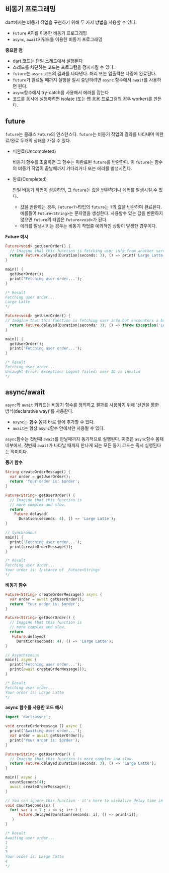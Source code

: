 ## 비동기 프로그래밍

dart에서는 비동기 작업을 구현하기 위해 두 가지 방법을 사용할 수 있다.

- `Future` API를 이용한 비동기 프로그래밍
- `async`, `await`키워드를 이용한 비동기 프로그래밍

**중요한 점**

- dart 코드는 단일 스레드에서 실행된다
- 스레드를 차단하는 코드는 프로그램을 정지시킬 수 있다.
- `future`는 `async` 코드의 결과를 나타낸다. 처리 또는 입출력은 나중에 완료된다.
- `future`가 완료될 때까지 실행을 일시 중단하려면 `async` 함수에서 `await`를 사용하면 된다.
- `async`함수에서 try-catch를 사용해서 에러를 잡는다
- 코드를 동시에 실행하려면 isolate (또는 웹 응용 프로그램의 경우 worker)를 만든다.



## future

`future`는 클래스 `Future`의 인스턴스다. `future`는 비동기 작업의 결과를 나타내며 미완료/완료 두개의 상태를 가질 수 있다.

- 미완료(Uncompleted)

  비동기 함수를 초훌하면 그 함수는 미완료된 `future`를 반환한다. 이 `future`는 함수의 비동기 작업이 끝날때까지 기다리거나 또는 에러를 발생시킨다.

- 완료(Completed)

  만일 비동기 작업이 성공하면, 그 `future`는 값을 반환하거나 에러를 발생시킬 수 있다.

  - 값을 반환하는 경우, `Future<T>`타입의 `future`는 `T`의 값을 반환하며 완료된다. 예를들어 `Future<String>`는 문자열을 생성한다. 사용할수 있는 값을 반환하지 않으면 `future`의 타입은 `Future<void>`가 된다.
  - 에러를 발생시키는 경우는 비동기 작업중 예외적인 상황이 발생한 경우이다.

**Future 예시**

```dart
Future<void> getUserOrder() {
  // Imagine that this function is fetching user info from another service or database
  return Future.delayed(Duration(seconds: 3), () => print('Large Latte'));
}

main() {
  getUserOrder();
  print('Fetching user order...');
}

/* Result
Fetching user order...
Large Latte
*/
```

```dart
Future<void> getUserOrder() {
// Imagine that this function is fetching user info but encounters a bug
  return Future.delayed(Duration(seconds: 3), () => throw Exception('Logout failed: user ID is invalid'));
}

main() {
  getUserOrder();
  print('Fetching user order...');
}

/* Result
Fetching user order...
Uncaught Error: Exception: Logout failed: user ID is invalid
*/
```



## async/await

`async`와 `await` 키워드는 비동기 함수를 정의하고 결과를 사용하기 위해 '선언을 통한 방식(declarative way)'를 사용한다.

- `async`는 함수 몸체 바로 앞에 추가할 수 있다.
- `await`는 항상 `async`함수 안에서만 사용될 수 있다.

`async`함수는 첫번째 `await`를 만날때까지 동기적으로 실행된다. 이것은 `async`함수 몸채 네부에서, 첫번째 `await`가 나타날 때까지 만나게 되는 모든 동기 코드는 즉시 실행된다는 의미이다.



**동기 함수**

```dart
String createOrderMessage() {
  var order = getUserOrder();
  return 'Your order is: $order';
}

Future<String> getUserOrder() {
  // Imagine that this function is
  // more complex and slow.
  return
    Future.delayed(
      Duration(seconds: 4), () => 'Large Latte');
}

// Synchronous
main() {
  print('Fetching user order...');
  print(createOrderMessage());
}

/* Result
Fetching user order...
Your order is: Instance of _Future<String>
*/
```



**비동기 함수**

```dart
Future<String> createOrderMessage() async {
  var order = await getUserOrder();
  return 'Your order is: $order';
}

Future<String> getUserOrder() {
  // Imagine that this function is
  // more complex and slow.
  return
   Future.delayed(
     Duration(seconds: 4), () => 'Large Latte');
}

// Asynchronous
main() async {
  print('Fetching user order...');
  print(await createOrderMessage());
}

/* Result
Fetching user order...
Your order is: Large Latte
*/
```



**async 함수를 사용한 코드 예시**

```dart
import 'dart:async';

void createOrderMessage () async {
  print('Awaiting user order...');
  var order = await getUserOrder();
  print('Your order is: $order');
}

Future<String> getUserOrder() {
  // Imagine that this function is more complex and slow.
  return Future.delayed(Duration(seconds: 3), () => 'Large Latte');
}

main() async {
  countSeconds(4);
  await createOrderMessage();
}

// You can ignore this function - it's here to visualize delay time in this example.
void countSeconds(s) {
  for( var i = 1 ; i <= s; i++ ) {
      Future.delayed(Duration(seconds: i), () => print(i));
   }
}

/* Result
Awaiting user order...
1
2
3
Your order is: Large Latte
4
*/
```

